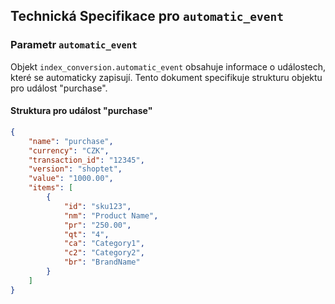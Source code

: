 ## Technická Specifikace pro `automatic_event`

### Parametr `automatic_event`

Objekt `index_conversion.automatic_event` obsahuje informace o událostech, které se automaticky zapisují. Tento dokument specifikuje strukturu objektu pro událost "purchase".

#### Struktura pro událost "purchase"

```json
{
    "name": "purchase",
    "currency": "CZK",
    "transaction_id": "12345",
    "version": "shoptet",
    "value": "1000.00",
    "items": [
        {
            "id": "sku123",
            "nm": "Product Name",
            "pr": "250.00",
            "qt": "4",
            "ca": "Category1",
            "c2": "Category2",
            "br": "BrandName"
        }
    ]
}
